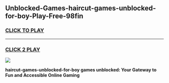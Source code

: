 
## Unblocked-Games-haircut-games-unblocked-for-boy-Play-Free-98fin
<h3>
<a href="https://premium76.site?title=haircut-games-unblocked-for-boy&ref=15A">CLICK TO PLAY</a></h3>
<hr>

<h3>
<a href="https://premium76.site?title=haircut-games-unblocked-for-boy&ref=15A">CLICK 2 PLAY</a>
  
</h3>

<a href="https://premium76.site?title=haircut-games-unblocked-for-boy&ref=15A"><img src="https://clearcache.store/games.png"></a>


**haircut-games-unblocked-for-boy games unblocked: Your Gateway to Fun and Accessible Online Gaming**
